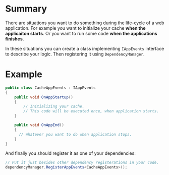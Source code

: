 # Summary
There are situations you want to do something during the life-cycle of a web application.
For example you want to initialize your cache **when the applicaiton starts**. 
Or you want to run some code **when the applications finishes**.

In these situations you can create a class implementing `IAppEvents` interface to describe your logic. Then registering it using `DependencyManager`.

# Example

``` c#
public class CacheAppEvents : IAppEvents
{
    public void OnAppStartup()
    {
        // Initializing your cache.
        // This code will be executed once, when application starts.
    }

    public void OnAppEnd()
    {
      // Whatever you want to do when application stops.      
    }
}
```

And finally you should register it as one of your dependencies:
``` c#
// Put it just besides other dependency registerations in your code.
dependencyManager.RegisterAppEvents<CacheAppEvents>();
```
